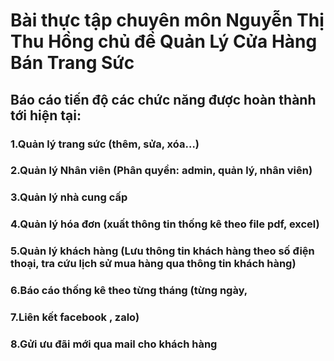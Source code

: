 # Bài thực tập chuyên môn Nguyễn Thị Thu Hồng chủ đề Quản Lý Cửa Hàng Bán Trang Sức
## Báo cáo tiến độ các chức năng được hoàn thành tới hiện tại:
### 1.Quản lý trang sức (thêm, sửa, xóa…)
### 2.Quản lý Nhân viên (Phân quyền: admin, quản lý, nhân viên)
### 3.Quản lý nhà cung cấp
### 4.Quản lý hóa đơn (xuất thông tin thống kê theo file pdf, excel)
### 5.Quản lý khách hàng (Lưu thông tin khách hàng theo số điện thoại, tra cứu lịch sử mua hàng qua thông tin khách hàng)
### 6.Báo cáo thống kê theo từng tháng (từng ngày,
### 7.Liên kết facebook , zalo)
### 8.Gửi ưu đãi mới qua mail cho khách hàng

